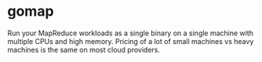 # gomap
Run your MapReduce workloads as a single binary on a single machine with multiple CPUs and high memory. Pricing of a lot of small machines vs heavy machines is the same on most cloud providers.
